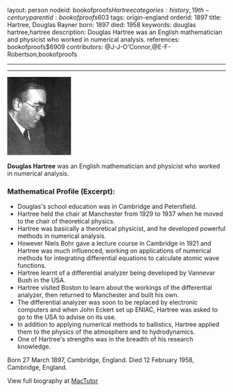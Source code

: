 layout: person
nodeid: bookofproofs$Hartree
categories: history,19th-century
parentid: bookofproofs$603
tags: origin-england
orderid: 1897
title: Hartree, Douglas Rayner
born: 1897
died: 1958
keywords: douglas hartree,hartree
description: Douglas Hartree was an English mathematician and physicist who worked in numerical analysis.
references: bookofproofs$6909
contributors: @J-J-O'Connor,@E-F-Robertson,bookofproofs

---



---

![Hartree.jpg](https://github.com/bookofproofs/bookofproofs.github.io/blob/main/_sources/_assets/images/portraits/Hartree.jpg?raw=true)

**Douglas Hartree** was an English mathematician and physicist who worked in numerical analysis.

### Mathematical Profile (Excerpt):
* Douglas's school education was in Cambridge and Petersfield.
* Hartree held the chair at Manchester from 1929 to 1937 when he moved to the chair of theoretical physics.
* Hartree was basically a theoretical physicist, and he developed powerful methods in numerical analysis.
* However Niels Bohr gave a lecture course in Cambridge in 1921 and Hartree was much influenced, working on applications of numerical methods for integrating differential equations to calculate atomic wave functions.
* Hartree learnt of a differential analyzer being developed by Vannevar Bush in the USA.
* Hartree visited Boston to learn about the workings of the differential analyzer, then returned to Manchester and built his own.
* The differential analyzer was soon to be replaced by electronic computers and when John Eckert set up ENIAC, Hartree was asked to go to the USA to advise on its use.
* In addition to applying numerical methods to ballistics, Hartree applied them to the physics of the atmosphere and to hydrodynamics.
* One of Hartree's strengths was in the breadth of his research knowledge.

Born 27 March 1897, Cambridge, England. Died 12 February 1958, Cambridge, England.

View full biography at [MacTutor](https://mathshistory.st-andrews.ac.uk/Biographies/Hartree/)
